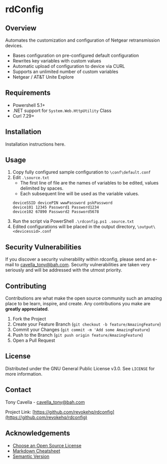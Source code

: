 <!-- PROJECT LOGO
<p align="center">
  <a href="https://github.com/revokeHQ/rdconfig">
    <img src="images/logo.png" alt="Logo">
  </a>
</p>
-->

<!-- PROJECT SHIELDS
<p align="center">
  <a href="https://github.com/revokehq/revoke/"><img src="https://img.shields.io/badge/build-passing-brightgreen.svg" alt="Build Status"></a>
  <img src="https://img.shields.io/github/contributors/revokehq/revoke.svg" alt="Contributors">
  <a href="LICENSE"><img src="https://img.shields.io/github/license/revokehq/revoke.svg" alt="License"></a>
  <a href="https://github.com/revokehq/revoke/releases"><img src="https://img.shields.io/github/release/revokehq/revoke.svg" alt="Latest Stable Version"></a>
  <a href="https://bestpractices.coreinfrastructure.org/projects/2731"><img src="https://bestpractices.coreinfrastructure.org/projects/2731/badge"></a>
</p>
-->

# rdConfig

## Overview

Automates the customization and configuration of Netgear retransmission devices. 

- Bases configuration on pre-configured default configuration
- Rewrites key variables with custom values
- Automatic upload of configuration to device via CURL
- Supports an unlimited number of custom variables
- Netgear / AT&T Unite Explore

## Requirements
- Powershell 5.1+
- .NET support for `System.Web.HttpUtility` Class
- Curl 7.29+

## Installation

Installation instructions here.

## Usage

1. Copy fully configured sample configuration to `\conf\default.conf`
2. Edit `.\source.txt`
   * The first line of file are the names of variables to be edited, values delimited by spaces.
   * Each subsequent line will be used as the variable values.
   ```
   deviceSSID devicePIN wwwPassword pskPassword
   device101 12345 Password1 Password1234
   device102 67890 Password2 Password5678
   ```
3. Run the script via PowerShell `.\rdconfig.ps1 .source.txt`
4. Edited configurations will be placed in the output directory, `\output\<devicessid>.conf`

## Security Vulnerabilities

If you discover a security vulnerability within rdconfig, please send an e-mail to [cavella_tony@bah.com](mailto:cavella_tony@bah.com?rdConfig%20Security%20Vulnerability). Security vulnerabilities are taken very seriously and will be addressed with the utmost priority.

## Contributing

Contributions are what make the open source community such an amazing place to be learn, inspire, and create. Any contributions you make are **greatly appreciated**.

1. Fork the Project
2. Create your Feature Branch (`git checkout -b feature/AmazingFeature`)
3. Commit your Changes (`git commit -m 'Add some AmazingFeature`)
4. Push to the Branch (`git push origin feature/AmazingFeature`)
5. Open a Pull Request

## License

Distributed under the GNU General Public License v3.0. See `LICENSE` for more information.

## Contact

Tony Cavella - cavella_tony@bah.com

Project Link: [https://github.com/revokehq/rdconfig](https://github.com/revokehq/rdconfig)

<!-- ACKNOWLEDGEMENTS -->
## Acknowledgements
* [Choose an Open Source License](https://choosealicense.com)
* [Markdown Cheatsheet](https://github.com/adam-p/markdown-here/wiki/Markdown-Cheatsheet)
* [Semantic Version](https://semver.org)
